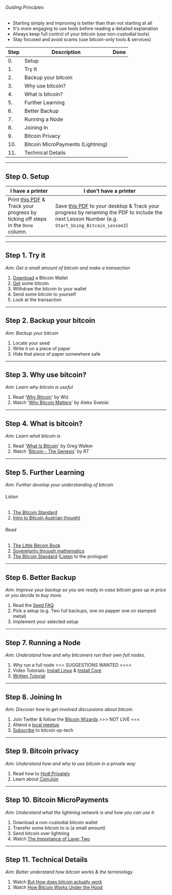 ###### Guiding Principles
- Starting simply and improving is better than than not starting at all
- It's more engaging to use tools before reading a detailed explanation
- Always keep full control of your bitcoin (use non-custodial tools)
- Stay focused and avoid scams (use bitcoin-only tools & services)



| Step | Description                                    |Done|
| ---- | -----------                                    |---|
| 0. | Setup                                            |   |
| 1. | Try It                                           |   |
| 2. | Backup your bitcoin                              |   |
| 3. | Why use bitcoin?                                 |   |
| 4. | What is bitcoin?                                 |   |
| 5. | Further Learning                                 |   |
| 6. | Better Backup                                    |   |
| 7. | Running a Node                                   |   |
| 8. | Joining In                                       |   |
| 9. | Bitcoin Privacy                                  |   |
| 10. | Bitcoin MicroPayments (Lightning)               |   |
| 11. | Technical Details                               |   |

-----

## Step 0. Setup

| I have a printer | I don't have a printer |
| --- | --- |
| Print [this PDF](https://github.com/6102bitcoin/FAQ/raw/master/start-using-bitcoin_LESSON1.pdf) & Track your progress by ticking off steps in the `Done` column. | Save [this PDF](https://github.com/6102bitcoin/FAQ/raw/master/start-using-bitcoin_LESSON1.pdf) to your desktop & Track your progress by renaming the PDF to include the next Lesson Number (e.g. `Start_Using_Bitcoin_Lesson2`) |

-----

## Step 1. Try it
*Aim: Get a small amount of bitcoin and make a transaction*

1. [Download](https://bitcoin-only.com/#wallets) a Bitcoin Wallet
2. [Get](https://bitcoin-only.com/#get-bitcoin) some bitcoin
3. Withdraw the bitcoin to your wallet
4. Send some bitcoin to yourself
5. Look at the transaction

-----

## Step 2. Backup your bitcoin
*Aim: Backup your bitcoin*

1. Locate your seed
2. Write it on a piece of paper
3. Hide that piece of paper somewhere safe

-----

## Step 3. Why use bitcoin?
*Aim: Learn why bitcoin is useful*

1. Read '[Why Bitcoin](https://medium.com/@wiz/why-bitcoin-359ada12629e)' by Wiz
2. Watch '[Why Bitcoin Matters](https://youtu.be/q0XxsabgJEI?t=31)' by Aleks Svetski

-----

## Step 4. What is bitcoin?
*Aim: Learn what bitcoin is*

1. Read '[What Is Bitcoin](https://bitcoin-only.com/#bitcoin)' by Greg Walker
2. Watch '[Bitcoin - The Genesis](https://www.rt.com/shows/to-the-moon/457141-bitcoin-digital-currencies-revolution/video/5cbc2abbdda4c844198b4657/)' by RT

-----

## Step 5. Further Learning
*Aim: Further develop your understanding of bitcoin*

###### Listen
1. [The Bitcoin Standard](https://youtu.be/Zbm772vF-5M?t=308)
2. [Intro to Bitcoin Austrian thought](https://youtu.be/OrMHQhDKhrU)

###### Read
1. [The Little Bitcoin Book](https://www.amazon.com/dp/1641990503)
2. [Sovereignty through mathematics](https://www.amazon.com/Bitcoin-Sovereignty-mathematics-Knut-Svanholm/dp/1090109911)
3. [The Bitcoin Standard](https://www.amazon.com/Bitcoin-Standard-Decentralized-Alternative-Central/dp/1119473861) ([Listen](https://www.podbean.com/eu/pb-48576-a563c0) to the prologue)

-----

## Step 6. Better Backup
*Aim: Improve your backup so you are ready in-case bitcoin goes up in price or you decide to buy more.*

1. Read the [Seed FAQ](https://github.com/6102bitcoin/FAQ/blob/master/seed.md)
2. Pick a setup (e.g. Two full backups, one on papper one on stamped metal)
3. Implement your selected setup

-----

## Step 7. Running a Node
*Aim: Understand how and why bitcoiners run their own full nodes.*

1. Why run a full node >>> SUGGESTIONS WANTED <<<<
2. Video Tutorials: [Install Linux](https://www.youtube.com/watch?v=0Zq_JdExHkE&list=PLmoQ11MXEmagwLs0NtjadkyVwc-CFfr4h) & [Install Core](https://www.youtube.com/watch?v=q0Uen8p4feM&list=PLmoQ11MXEmag9I2ibHnubzJdjDqypujCk)
3. [Written Tutorial](https://medium.com/hackernoon/a-complete-beginners-guide-to-installing-a-bitcoin-full-node-on-linux-2018-edition-cb8e384479ea)

-----

## Step 8. Joining In
*Aim: Discover how to get involved discussions about bitcoin.*

1. Join Twitter & follow the [Bitcoin Wizards](https://bitcoin-wizards.com/) >>> NOT LIVE <<<
2. Attend a [local meetup](https://bitcoin-only.com/#meetups)
3. [Subscribe](https://bitcoinops.org/en/newsletters/) to bitcoin op-tech

-----

## Step 9. Bitcoin privacy
*Aim: Understand how and why to use bitcoin in a private way*

1. Read how to [Hodl Privately](https://github.com/6102bitcoin/FAQ/blob/master/hodl-privacy.md)
2. Learn about [CoinJoin](https://github.com/6102bitcoin/CoinJoin-Research/blob/master/CoinJoin_Research/CoinJoin_FAQ.md)

-----

## Step 10. Bitcoin MicroPayments
*Aim: Understand what the lightning network is and how you can use it.*

1. Download a non-custodial bitcoin wallet
2. Transfer some bitcoin to is (a small amount)
3. Send bitcoin over lightning
4. Watch [The Importance of Layer Two](https://www.youtube-nocookie.com/embed/3PcR4HWJnkY)

-----

## Step 11. Technical Details
*Aim: Better understand how bitcoin works & the terminology*

1. Watch [But How does bitcoin actually work](https://www.youtube-nocookie.com/embed/bBC-nXj3Ng4)
2. Watch [How Bitcoin Works Under the Hood](https://www.youtube-nocookie.com/embed/Lx9zgZCMqXE)
